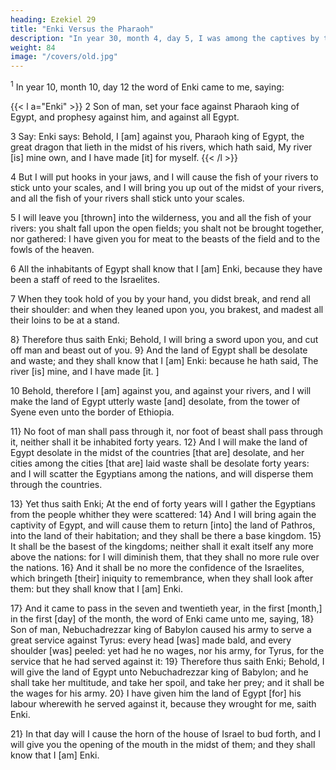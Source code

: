 ```yaml
---
heading: Ezekiel 29
title: "Enki Versus the Pharaoh"
description: "In year 30, month 4, day 5, I was among the captives by the river of Chebar"
weight: 84
image: "/covers/old.jpg"
---
```



<sup>1</sup> In year 10, month 10, day 12 the word of Enki came to me, saying:

{{< l a="Enki" >}}
2 Son of man, set your face against Pharaoh king of Egypt, and prophesy against him, and against all Egypt.

3 Say: Enki says: Behold, I [am] against you, Pharaoh king of Egypt, the great dragon that lieth in the midst of his rivers, which hath said, My river [is] mine own, and I have made [it] for myself.
{{< /l >}}


4 But I will put hooks in your jaws, and I will cause the fish of your rivers to stick unto your scales, and I will bring you up out of the midst of your rivers, and all the fish of your rivers shall stick unto your scales. 

5 I will leave you [thrown] into the wilderness, you and all the fish of your rivers: you shalt fall upon the open fields; you shalt not be brought together, nor gathered: I have given you for meat to the beasts of the field and to the fowls of the heaven. 

6 All the inhabitants of Egypt shall know that I [am] Enki, because they have been a staff of reed to the Israelites. 

7 When they took hold of you by your hand, you didst break, and rend all their shoulder: and when they leaned upon you, you brakest, and madest all their loins to be at a stand.

8} Therefore thus saith Enki; Behold, I will bring a sword upon you, and cut off man and beast out of you. 9} And the land of Egypt shall be desolate and waste; and they shall know that I [am] Enki: because he hath said, The river [is] mine, and I have made [it. ]


10 Behold, therefore I [am] against you, and against your rivers, and I will make the land of Egypt utterly waste [and] desolate, from the tower of Syene even unto the border of Ethiopia.

11} No foot of man shall pass through it, nor foot of beast shall pass through it, neither shall it be inhabited forty years. 12} And I will make the land of Egypt desolate in the midst of the countries [that are] desolate, and her cities among the cities [that are] laid waste shall be desolate forty years: and I will scatter the Egyptians among the nations, and will disperse them through the countries.

13} Yet thus saith Enki; At the end of forty years will I gather the Egyptians from the people whither they were scattered: 14} And I will bring again the captivity of Egypt, and will cause them to return [into] the land of Pathros, into the land of their habitation; and they shall be there a base kingdom. 15} It shall be the basest of the kingdoms; neither shall it exalt itself any more above the nations: for I will diminish them, that they shall no more rule over the nations. 16} And it shall be no more the confidence of the Israelites, which bringeth [their] iniquity to remembrance, when they shall look after them: but they shall know that I [am] Enki.

17} And it came to pass in the seven and twentieth year, in the first [month,] in the first [day] of the month, the word of Enki came unto me, saying, 18} Son of man, Nebuchadrezzar king of Babylon caused his army to serve a great service against Tyrus: every head [was] made bald, and every shoulder [was] peeled: yet had he no wages, nor his army, for Tyrus, for the service that he had served against it: 19} Therefore thus saith Enki; Behold, I will give the land of Egypt unto Nebuchadrezzar king of Babylon; and he shall take her multitude, and take her spoil, and take her prey; and it shall be the wages for his army. 20} I have given him the land of Egypt [for] his labour wherewith he served against it, because they wrought for me, saith Enki.

21} In that day will I cause the horn of the house of Israel to bud forth, and I will give you the opening of the mouth in the midst of them; and they shall know that I [am] Enki.

